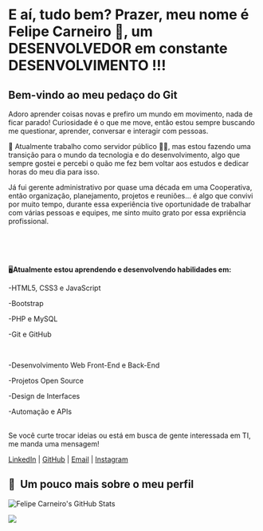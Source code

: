 # E aí, tudo bem? Prazer, meu nome é Felipe Carneiro 🐑, um DESENVOLVEDOR em constante DESENVOLVIMENTO !!!

## Bem-vindo ao meu pedaço do Git

<p>Adoro aprender coisas novas e prefiro um mundo em movimento, nada de ficar parado!
Curiosidade é o que me move, então estou sempre buscando me questionar, aprender, conversar e interagir com pessoas.</p>

<p>💼 Atualmente trabalho como servidor público 👮‍♂️, mas estou fazendo uma transição para o mundo da tecnologia e do desenvolvimento, algo que sempre gostei e percebi o quão me fez bem voltar aos estudos e dedicar horas do meu dia para isso.</p>

<p>Já fui gerente administrativo por quase uma década em uma Cooperativa, então organização, planejamento, projetos e reuniões... é algo que convivi por muito tempo, durante essa experiência tive oportunidade de trabalhar com várias pessoas e equipes, me sinto muito grato por essa expriência profissional.</p>
<br />
<br />
<br />
<p>🖥️<strong>Atualmente estou aprendendo e desenvolvendo habilidades em:</strong></p>
<p>-HTML5, CSS3 e JavaScript</p>
<p>-Bootstrap</p>
<p>-PHP e MySQL</p>
<p>-Git e GitHub</p>
<br />
<p>-Desenvolvimento Web Front-End e Back-End</p>
<p>-Projetos Open Source</p>
<p>-Design de Interfaces</p>
<p>-Automação e APIs</p>
<br />
Se você curte trocar ideias ou está em busca de gente interessada em TI, me manda uma mensagem!


[LinkedIn](https://linkedin.com/in/felipe-carneiro-5b6108302/) | [GitHub](https://github.com/Felipe-Carneiro89) | [Email](mailto:felipesgc@yahoo.com.br) | [Instagram](https://www.instagram.com/felipesgcarneiro/profilecard/?igsh=MW83OGVnMW1rY3gybw==)

<h2>🚀 &nbsp;Um pouco mais sobre o meu perfil</h2>

![Felipe Carneiro's GitHub Stats](https://github-readme-stats.vercel.app/api?username=Felipe-Carneiro89&show_icons=true&theme=dracula)

<a href="[https://instagram.com/dicasparadevs](https://www.instagram.com/felipesgcarneiro/profilecard/?igsh=MW83OGVnMW1rY3gybw==)"><img src="https://img.shields.io/badge/-@dicasparadevs_-E4405F?style=flat-square&logo=Instagram&logoColor=white"/></a>








